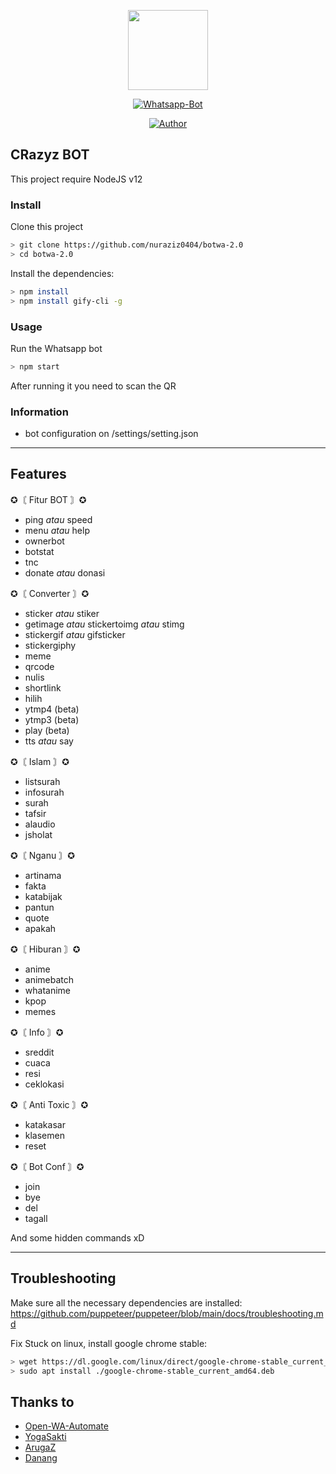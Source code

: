 <p align="center">
<img src="https://assets.stickpng.com/images/580b57fcd9996e24bc43c543.png" height="128"/>
</p>
<p align="center">
<a href="https://github.com/nuraziz0404/botwa-2.0"><img title="Whatsapp-Bot" src="https://img.shields.io/badge/Whatsapp Bot-green?colorA=%23ff0000&colorB=%23017e40&style=for-the-badge"></a>
</p>
<p align="center">
<a href="https://github.com/nuraziz0404/"><img title="Author" src="https://img.shields.io/badge/Github-Aziz-blue?style=for-the-badge&amp;logo=github"></a>
</p>

## CRazyz BOT

This project require NodeJS v12

### Install
Clone this project

```bash
> git clone https://github.com/nuraziz0404/botwa-2.0
> cd botwa-2.0
```

Install the dependencies:

```bash
> npm install
> npm install gify-cli -g
```

### Usage
Run the Whatsapp bot

```bash
> npm start
```

After running it you need to scan the QR

### Information
- bot configuration on /settings/setting.json
---

## Features

✪〘 Fitur BOT 〙✪
- ping _atau_ speed
- menu _atau_ help
- ownerbot
- botstat
- tnc
- donate _atau_ donasi

✪〘 Converter 〙✪
- sticker _atau_ stiker
- getimage _atau_ stickertoimg _atau_ stimg
- stickergif _atau_ gifsticker
- stickergiphy
- meme
- qrcode
- nulis
- shortlink
- hilih
- ytmp4 (beta)
- ytmp3 (beta)
- play (beta)
- tts _atau_ say

✪〘 Islam 〙✪
- listsurah
- infosurah
- surah
- tafsir
- alaudio
- jsholat

✪〘 Nganu 〙✪
- artinama
- fakta
- katabijak
- pantun
- quote
- apakah

✪〘 Hiburan 〙✪
- anime
- animebatch
- whatanime
- kpop
- memes

✪〘 Info 〙✪
- sreddit
- cuaca
- resi
- ceklokasi

✪〘 Anti Toxic 〙✪
- katakasar
- klasemen
- reset

✪〘 Bot Conf 〙✪
- join
- bye
- del
- tagall

And some hidden commands xD

---

## Troubleshooting
Make sure all the necessary dependencies are installed: https://github.com/puppeteer/puppeteer/blob/main/docs/troubleshooting.md

Fix Stuck on linux, install google chrome stable: 
```bash
> wget https://dl.google.com/linux/direct/google-chrome-stable_current_amd64.deb
> sudo apt install ./google-chrome-stable_current_amd64.deb
```

## Thanks to
- [Open-WA-Automate](https://github.com/open-wa/wa-automate-nodejs)
- [YogaSakti](https://github.com/YogaSakti/imageToSticker)
- [ArugaZ](https://github.com/ArugaZ/whatsapp-bot)
- [Danang](https://github.com/dngda/bot-whatsapp)
